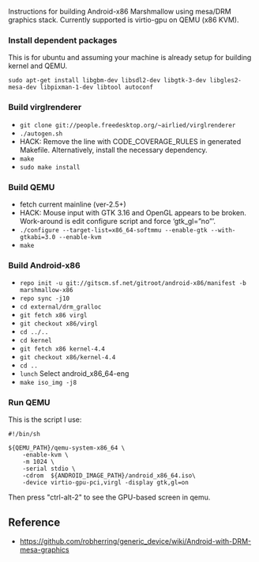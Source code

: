 Instructions for building Android-x86 Marshmallow using mesa/DRM graphics stack. Currently supported is virtio-gpu on QEMU (x86 KVM).

### Install dependent packages
This is for ubuntu and assuming your machine is already setup for building kernel and QEMU.

`sudo apt-get install libgbm-dev libsdl2-dev libgtk-3-dev libgles2-mesa-dev libpixman-1-dev libtool autoconf`

### Build virglrenderer

- `git clone git://people.freedesktop.org/~airlied/virglrenderer`
- `./autogen.sh`
- HACK: Remove the line with CODE_COVERAGE_RULES in generated Makefile. Alternatively, install the necessary dependency.
- `make`
- `sudo make install`

### Build QEMU
- fetch current mainline (ver-2.5+)
- HACK: Mouse input with GTK 3.16 and OpenGL appears to be broken. Work-around is edit configure script and force ‘gtk_gl=”no”’.
- `./configure --target-list=x86_64-softmmu --enable-gtk --with-gtkabi=3.0 --enable-kvm`
- `make`

### Build Android-x86 

- `repo init -u git://gitscm.sf.net/gitroot/android-x86/manifest -b marshmallow-x86`
- `repo sync -j10`
- `cd external/drm_gralloc`
- `git fetch x86 virgl`
- `git checkout x86/virgl`
- `cd ../..`
- `cd kernel`
- `git fetch x86 kernel-4.4`
- `git checkout x86/kernel-4.4`
- `cd ..`
- `lunch` Select android_x86_64-eng
- `make iso_img -j8`

### Run QEMU
This is the script I use:

```
#!/bin/sh

${QEMU_PATH}/qemu-system-x86_64 \
    -enable-kvm \
	-m 1024 \
	-serial stdio \
	-cdrom  ${ANDROID_IMAGE_PATH}/android_x86_64.iso\
	-device virtio-gpu-pci,virgl -display gtk,gl=on
```

Then press "ctrl-alt-2" to see the GPU-based screen in qemu.


## Reference
 - https://github.com/robherring/generic_device/wiki/Android-with-DRM-mesa-graphics